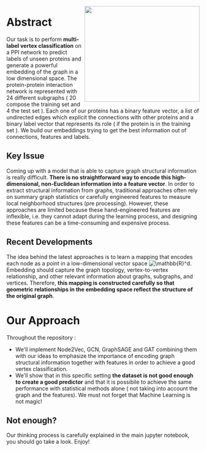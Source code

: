 <img src="https://upload.wikimedia.org/wikipedia/commons/1/1d/Schziophrenia_PPI.jpg" height=250 width =300 align="right"></img>

# Abstract
Our task is to perform  <b>multi-label vertex classification</b> on a PPI network to predict labels of unseen proteins and   generate a powerful embedding of the graph in a low dimensional space. The protein-protein interaction network is represented with 24 different subgraphs ( 20 compose the training set and 4 the test set ). Each one of our proteins has a binary feature vector, a list of undirected edges which explicit the connections with other proteins and a binary label vector that represents its role ( if the protein is in the training set ). We build our embeddings trying to get the best information out of connections, features and labels.  

## Key Issue
Coming up with a model that is able to capture graph structural information is really difficult. <b>There is  no straightforward way to encode this high-dimensional, non-Euclidean information into a feature vector</b>. In order to extract structural information from graphs, traditional approaches often rely on summary graph statistics or carefully engineered features to measure local neighborhood structures (pre processing). However, these approaches are limited because these hand-engineered features are inflexible, i.e. they cannot adapt during the learning process, and designing these features can be a time-consuming and expensive process.

## Recent Developments
The idea behind the latest approaches is to learn a mapping that encodes each node as a point in a low-dimensional vector space  <img src="https://latex.codecogs.com/gif.latex?\mathbb{R}^d" title="\mathbb{R}^d" />. Embedding should capture the graph topology, vertex-to-vertex relationship, and other relevant information about graphs, subgraphs, and vertices. Therefore, <b> this mapping is constructed carefully so that geometric relationships in the embedding space reflect the structure of the original graph</b>.

# Our Approach
Throughout the repository :
* We'll implement  Node2Vec, GCN, GraphSAGE and GAT combining them with our ideas to emphasize the importance of encoding graph structural information together with features in order to achieve a good vertex classification.
* We'll show that in this specific setting <b>the dataset is not good enough to create a good predictor</b> and that it is possibile to achieve the same performance with statistical methods alone ( not taking into account the graph and the features).
We must not forget that Machine Learning is not magic!

## Not enough?
Our thinking process is carefully explained in the main jupyter notebook, you should go take a look. Enjoy!
